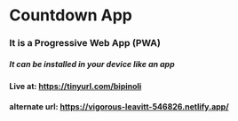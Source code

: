 # Countdown App

### It is a Progressive Web App (PWA)
##### It can be installed in your device like an app
#### Live at: https://tinyurl.com/bipinoli
#### alternate url: https://vigorous-leavitt-546826.netlify.app/

